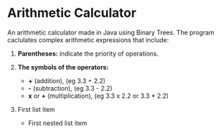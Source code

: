# Arithmetic Calculator
An arithmetic calculator made in Java using Binary Trees. The program caclulates complex arithmetic expressions that include:

1. **Parentheses:** indicate the priority of operations.
2. **The symbols of the operators:**
      - **\+** (addition), (eg 3.3 + 2.2)
      - **\-** (subtraction), (eg 3.3 - 2.2)
      -  **x** or **\+** (multiplication), (eg 3.3 x 2.2 or 3.3 * 2.2)

100. First list item
     - First nested list item
